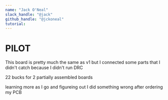```yaml
---
name: "Jack O'Neal"
slack_handle: "@jack"
github_handle: "@jckoneal"
tutorial: 
---
```


# PILOT 

This board is pretty much the same as v1 but I connected some parts that I didn't catch because I didn't run DRC

22 bucks for 2 partially assembled boards

learning more as I go and figureing out I did something wrong after ordering my PCB
